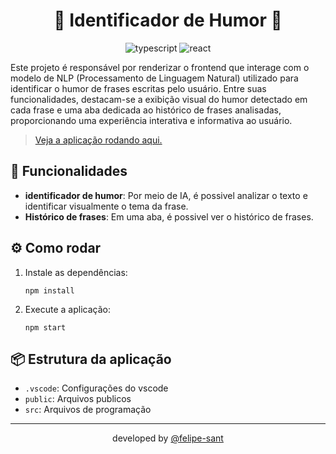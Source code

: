<div align="center">

# 🤖 Identificador de Humor 🧑

![typescript](https://img.shields.io/badge/TypeScript-007ACC?style=for-the-badge&logo=typescript&logoColor=white)
![react](https://img.shields.io/badge/React-20232A?style=for-the-badge&logo=react&logoColor=61DAFB)

</div>

Este projeto é responsável por renderizar o frontend que interage com o modelo de NLP (Processamento de Linguagem Natural) utilizado para identificar o humor de frases escritas pelo usuário. Entre suas funcionalidades, destacam-se a exibição visual do humor detectado em cada frase e uma aba dedicada ao histórico de frases analisadas, proporcionando uma experiência interativa e informativa ao usuário.

> [Veja a aplicação rodando aqui.](https://mood-tracker-ten-sand.vercel.app/)

## 🎯 Funcionalidades

- **identificador de humor**: Por meio de IA, é possivel analizar o texto e identificar visualmente o tema da frase.
- **Histórico de frases**: Em uma aba, é possivel ver o histórico de frases.

## ⚙️ Como rodar

1. Instale as dependências:
   ```node
   npm install
   ```

2. Execute a aplicação:
    ```node
    npm start
    ```

## 📦 Estrutura da aplicação

- `.vscode`: Configurações do vscode
- `public`: Arquivos publicos
- `src`: Arquivos de programação

<hr>

<div align="center">
    developed by <a href="https://github.com/felipe-sant?tab=followers">@felipe-sant</a>
</div>
